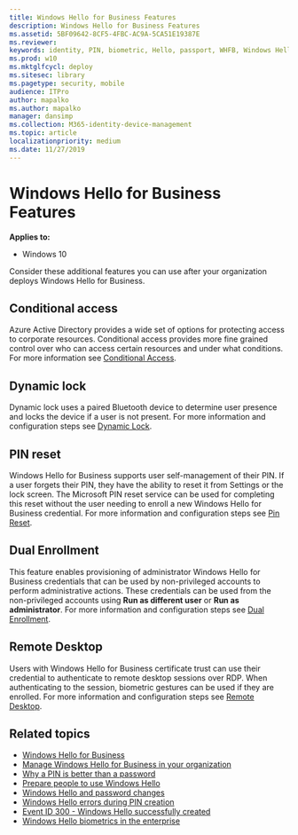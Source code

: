 ```yaml
---
title: Windows Hello for Business Features
description: Windows Hello for Business Features
ms.assetid: 5BF09642-8CF5-4FBC-AC9A-5CA51E19387E
ms.reviewer:
keywords: identity, PIN, biometric, Hello, passport, WHFB, Windows Hello, PIN Reset, Dynamic Lock, Multifactor Unlock, Forgot PIN, Privileged credentials
ms.prod: w10
ms.mktglfcycl: deploy
ms.sitesec: library
ms.pagetype: security, mobile
audience: ITPro
author: mapalko
ms.author: mapalko
manager: dansimp
ms.collection: M365-identity-device-management
ms.topic: article
localizationpriority: medium
ms.date: 11/27/2019
---
```

# Windows Hello for Business Features

**Applies to:**

- Windows 10

Consider these additional features you can use after your organization deploys Windows Hello for Business.

## Conditional access

Azure Active Directory provides a wide set of options for protecting access to corporate resources. Conditional access provides more fine grained control over who can access certain resources and under what conditions. For more information see [Conditional Access](hello-feature-conditional-access.md).

## Dynamic lock

Dynamic lock uses a paired Bluetooth device to determine user presence and locks the device if a user is not present. For more information and configuration steps see [Dynamic Lock](hello-feature-dynamic-lock.md).

## PIN reset

Windows Hello for Business supports user self-management of their PIN. If a user forgets their PIN, they have the ability to reset it from Settings or the lock screen. The Microsoft PIN reset service can be used for completing this reset without the user needing to enroll a new Windows Hello for Business credential. For more information and configuration steps see [Pin Reset](hello-feature-pin-reset.md).

## Dual Enrollment

This feature enables provisioning of administrator Windows Hello for Business credentials that can be used by non-privileged accounts to perform administrative actions. These credentials can be used from the non-privileged accounts using **Run as different user** or **Run as administrator**. For more information and configuration steps see [Dual Enrollment](hello-feature-dual-enrollment.md).

## Remote Desktop

Users with Windows Hello for Business certificate trust can use their credential to authenticate to remote desktop sessions over RDP. When authenticating to the session, biometric gestures can be used if they are enrolled. For more information and configuration steps see [Remote Desktop](hello-feature-remote-desktop.md).

## Related topics

- [Windows Hello for Business](hello-identity-verification.md)
- [Manage Windows Hello for Business in your organization](hello-manage-in-organization.md)
- [Why a PIN is better than a password](hello-why-pin-is-better-than-password.md)
- [Prepare people to use Windows Hello](hello-prepare-people-to-use.md)
- [Windows Hello and password changes](hello-and-password-changes.md)
- [Windows Hello errors during PIN creation](hello-errors-during-pin-creation.md)
- [Event ID 300 - Windows Hello successfully created](hello-event-300.md)
- [Windows Hello biometrics in the enterprise](hello-biometrics-in-enterprise.md)
